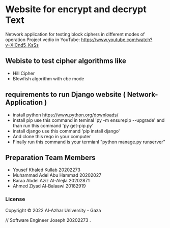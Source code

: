 # Website for encrypt and decrypt Text
Network application for testing block ciphers in different modes of operation
Project vedio in YouTube: <https://www.youtube.com/watch?v=XICnd5_KsSs>

## Webiste to test cipher algorithms like
- Hill Cipher 
- Blowfish algorithm with cbc mode 

## requirements to run Django website ( Network-Application )
- install python <https://www.python.org/downloads/>
- install pip use this command in teminal 'py -m ensurepip --upgrade' and than run this command   'py get-pip.py'
- install django use this command 'pip install django'
- And clone this reqo in your computer
- Finally run this command is your termianl "python manage.py runserver"

## Preparation Team Members 

- Yousef Khaled Kullab        20202273
- Muhammad Adel Abu Hammad    20202027
- Baraa Abdel Aziz Al-Alejla  20202871
- Ahmed Ziyad Al-Balaawi      20182919

### License

Copyright © 2022 Al-Azhar University - Gaza

// Software Engineer Joseph 20202273 .



